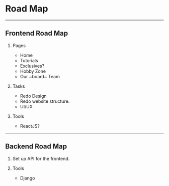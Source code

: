 # Road Map
---

## Frontend Road Map

1. Pages
    -  Home
    -  Tutorials
    -  Exclusives?
    -  Hobby Zone
    -  Our ~board~ Team

2. Tasks
    -  Redo Design
    -  Redo website structure.
    -  UI/UX

3. Tools
    -  ReactJS?

---
## Backend Road Map

1. Set up API for the frontend.

2. Tools
      - Django
